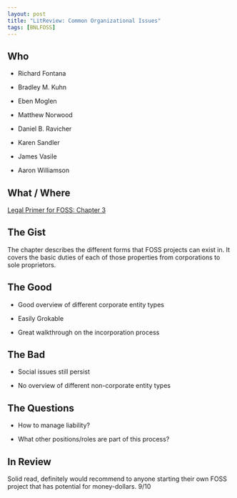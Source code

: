 ```yaml
---
layout: post
title: "LitReview: Common Organizational Issues"
tags: [BNLFOSS]
---
```


## Who
* Richard Fontana

* Bradley M. Kuhn

* Eben Moglen

* Matthew Norwood

* Daniel B. Ravicher

* Karen Sandler

* James Vasile

* Aaron Williamson

## What / Where
[Legal Primer for FOSS: Chapter 3](http://bizlegfoss-ritigm.rhcloud.com/static/books/foss-primer.pdf)

## The Gist
The chapter describes the different forms that FOSS projects can exist in.
It covers the basic duties of each of those properties from corporations
to sole proprietors.

## The Good
* Good overview of different corporate entity types

* Easily Grokable

* Great walkthrough on the incorporation process

## The Bad
* Social issues still persist

* No overview of different non-corporate entity types

## The Questions
* How to manage liability?

* What other positions/roles are part of this process?

## In Review
Solid read, definitely would recommend to anyone starting their own FOSS
project that has potential for money-dollars. 9/10
